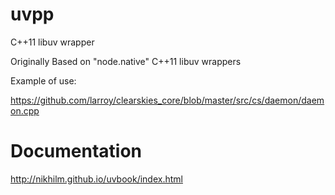 uvpp
====

C++11 libuv wrapper


Originally Based on "node.native" C++11 libuv wrappers


Example of use:

https://github.com/larroy/clearskies_core/blob/master/src/cs/daemon/daemon.cpp


# Documentation

http://nikhilm.github.io/uvbook/index.html
